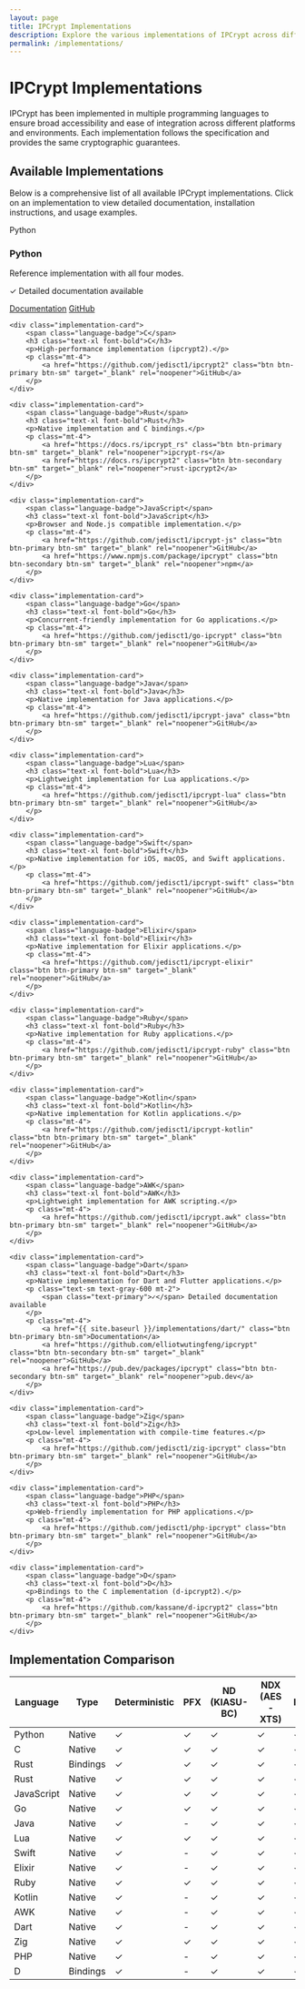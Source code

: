 ```yaml
---
layout: page
title: IPCrypt Implementations
description: Explore the various implementations of IPCrypt across different programming languages, including Python, C, Rust, JavaScript, Go, Java, Ruby, Kotlin, AWK, Dart, Zig, PHP, and D.
permalink: /implementations/
---
```


# IPCrypt Implementations

IPCrypt has been implemented in multiple programming languages to ensure broad accessibility and ease of integration across different platforms and environments. Each implementation follows the specification and provides the same cryptographic guarantees.

## Available Implementations

Below is a comprehensive list of all available IPCrypt implementations. Click on an implementation to view detailed documentation, installation instructions, and usage examples.

<div class="implementation-grid">
    <div class="implementation-card">
        <span class="language-badge">Python</span>
        <h3 class="text-xl font-bold">Python</h3>
        <p>Reference implementation with all four modes.</p>
        <p class="text-sm text-gray-600 mt-2">
            <span class="text-primary">✓</span> Detailed documentation available
        </p>
        <p class="mt-4">
            <a href="{{ site.baseurl }}/implementations/python/" class="btn btn-primary btn-sm">Documentation</a>
            <a href="https://github.com/jedisct1/draft-denis-ipcrypt/tree/main/implementations/python" class="btn btn-secondary btn-sm" target="_blank" rel="noopener">GitHub</a>
        </p>
    </div>
    
    <div class="implementation-card">
        <span class="language-badge">C</span>
        <h3 class="text-xl font-bold">C</h3>
        <p>High-performance implementation (ipcrypt2).</p>
        <p class="mt-4">
            <a href="https://github.com/jedisct1/ipcrypt2" class="btn btn-primary btn-sm" target="_blank" rel="noopener">GitHub</a>
        </p>
    </div>
    
    <div class="implementation-card">
        <span class="language-badge">Rust</span>
        <h3 class="text-xl font-bold">Rust</h3>
        <p>Native implementation and C bindings.</p>
        <p class="mt-4">
            <a href="https://docs.rs/ipcrypt_rs" class="btn btn-primary btn-sm" target="_blank" rel="noopener">ipcrypt-rs</a>
            <a href="https://docs.rs/ipcrypt2" class="btn btn-secondary btn-sm" target="_blank" rel="noopener">rust-ipcrypt2</a>
        </p>
    </div>
    
    <div class="implementation-card">
        <span class="language-badge">JavaScript</span>
        <h3 class="text-xl font-bold">JavaScript</h3>
        <p>Browser and Node.js compatible implementation.</p>
        <p class="mt-4">
            <a href="https://github.com/jedisct1/ipcrypt-js" class="btn btn-primary btn-sm" target="_blank" rel="noopener">GitHub</a>
            <a href="https://www.npmjs.com/package/ipcrypt" class="btn btn-secondary btn-sm" target="_blank" rel="noopener">npm</a>
        </p>
    </div>
    
    <div class="implementation-card">
        <span class="language-badge">Go</span>
        <h3 class="text-xl font-bold">Go</h3>
        <p>Concurrent-friendly implementation for Go applications.</p>
        <p class="mt-4">
            <a href="https://github.com/jedisct1/go-ipcrypt" class="btn btn-primary btn-sm" target="_blank" rel="noopener">GitHub</a>
        </p>
    </div>
    
    <div class="implementation-card">
        <span class="language-badge">Java</span>
        <h3 class="text-xl font-bold">Java</h3>
        <p>Native implementation for Java applications.</p>
        <p class="mt-4">
            <a href="https://github.com/jedisct1/ipcrypt-java" class="btn btn-primary btn-sm" target="_blank" rel="noopener">GitHub</a>
        </p>
    </div>
    
    <div class="implementation-card">
        <span class="language-badge">Lua</span>
        <h3 class="text-xl font-bold">Lua</h3>
        <p>Lightweight implementation for Lua applications.</p>
        <p class="mt-4">
            <a href="https://github.com/jedisct1/ipcrypt-lua" class="btn btn-primary btn-sm" target="_blank" rel="noopener">GitHub</a>
        </p>
    </div>
    
    <div class="implementation-card">
        <span class="language-badge">Swift</span>
        <h3 class="text-xl font-bold">Swift</h3>
        <p>Native implementation for iOS, macOS, and Swift applications.</p>
        <p class="mt-4">
            <a href="https://github.com/jedisct1/ipcrypt-swift" class="btn btn-primary btn-sm" target="_blank" rel="noopener">GitHub</a>
        </p>
    </div>
    
    <div class="implementation-card">
        <span class="language-badge">Elixir</span>
        <h3 class="text-xl font-bold">Elixir</h3>
        <p>Native implementation for Elixir applications.</p>
        <p class="mt-4">
            <a href="https://github.com/jedisct1/ipcrypt-elixir" class="btn btn-primary btn-sm" target="_blank" rel="noopener">GitHub</a>
        </p>
    </div>
    
    <div class="implementation-card">
        <span class="language-badge">Ruby</span>
        <h3 class="text-xl font-bold">Ruby</h3>
        <p>Native implementation for Ruby applications.</p>
        <p class="mt-4">
            <a href="https://github.com/jedisct1/ipcrypt-ruby" class="btn btn-primary btn-sm" target="_blank" rel="noopener">GitHub</a>
        </p>
    </div>
    
    <div class="implementation-card">
        <span class="language-badge">Kotlin</span>
        <h3 class="text-xl font-bold">Kotlin</h3>
        <p>Native implementation for Kotlin applications.</p>
        <p class="mt-4">
            <a href="https://github.com/jedisct1/ipcrypt-kotlin" class="btn btn-primary btn-sm" target="_blank" rel="noopener">GitHub</a>
        </p>
    </div>
    
    <div class="implementation-card">
        <span class="language-badge">AWK</span>
        <h3 class="text-xl font-bold">AWK</h3>
        <p>Lightweight implementation for AWK scripting.</p>
        <p class="mt-4">
            <a href="https://github.com/jedisct1/ipcrypt.awk" class="btn btn-primary btn-sm" target="_blank" rel="noopener">GitHub</a>
        </p>
    </div>
    
    <div class="implementation-card">
        <span class="language-badge">Dart</span>
        <h3 class="text-xl font-bold">Dart</h3>
        <p>Native implementation for Dart and Flutter applications.</p>
        <p class="text-sm text-gray-600 mt-2">
            <span class="text-primary">✓</span> Detailed documentation available
        </p>
        <p class="mt-4">
            <a href="{{ site.baseurl }}/implementations/dart/" class="btn btn-primary btn-sm">Documentation</a>
            <a href="https://github.com/elliotwutingfeng/ipcrypt" class="btn btn-secondary btn-sm" target="_blank" rel="noopener">GitHub</a>
            <a href="https://pub.dev/packages/ipcrypt" class="btn btn-secondary btn-sm" target="_blank" rel="noopener">pub.dev</a>
        </p>
    </div>
    
    <div class="implementation-card">
        <span class="language-badge">Zig</span>
        <h3 class="text-xl font-bold">Zig</h3>
        <p>Low-level implementation with compile-time features.</p>
        <p class="mt-4">
            <a href="https://github.com/jedisct1/zig-ipcrypt" class="btn btn-primary btn-sm" target="_blank" rel="noopener">GitHub</a>
        </p>
    </div>
    
    <div class="implementation-card">
        <span class="language-badge">PHP</span>
        <h3 class="text-xl font-bold">PHP</h3>
        <p>Web-friendly implementation for PHP applications.</p>
        <p class="mt-4">
            <a href="https://github.com/jedisct1/php-ipcrypt" class="btn btn-primary btn-sm" target="_blank" rel="noopener">GitHub</a>
        </p>
    </div>
    
    <div class="implementation-card">
        <span class="language-badge">D</span>
        <h3 class="text-xl font-bold">D</h3>
        <p>Bindings to the C implementation (d-ipcrypt2).</p>
        <p class="mt-4">
            <a href="https://github.com/kassane/d-ipcrypt2" class="btn btn-primary btn-sm" target="_blank" rel="noopener">GitHub</a>
        </p>
    </div>
</div>

## Implementation Comparison

<div class="overflow-x-auto">
    <table class="min-w-full bg-white border">
        <thead>
            <tr>
                <th class="py-2 px-4 border">Language</th>
                <th class="py-2 px-4 border">Type</th>
                <th class="py-2 px-4 border">Deterministic</th>
                <th class="py-2 px-4 border">PFX</th>
                <th class="py-2 px-4 border">ND (KIASU-BC)</th>
                <th class="py-2 px-4 border">NDX (AES-XTS)</th>
                <th class="py-2 px-4 border">IPv4</th>
                <th class="py-2 px-4 border">IPv6</th>
                <th class="py-2 px-4 border">License</th>
            </tr>
        </thead>
        <tbody>
            <tr>
                <td class="py-2 px-4 border">Python</td>
                <td class="py-2 px-4 border">Native</td>
                <td class="py-2 px-4 border text-center">✓</td>
                <td class="py-2 px-4 border text-center">✓</td>
                <td class="py-2 px-4 border text-center">✓</td>
                <td class="py-2 px-4 border text-center">✓</td>
                <td class="py-2 px-4 border text-center">✓</td>
                <td class="py-2 px-4 border text-center">✓</td>
                <td class="py-2 px-4 border">ISC</td>
            </tr>
            <tr>
                <td class="py-2 px-4 border">C</td>
                <td class="py-2 px-4 border">Native</td>
                <td class="py-2 px-4 border text-center">✓</td>
                <td class="py-2 px-4 border text-center">✓</td>
                <td class="py-2 px-4 border text-center">✓</td>
                <td class="py-2 px-4 border text-center">✓</td>
                <td class="py-2 px-4 border text-center">✓</td>
                <td class="py-2 px-4 border text-center">✓</td>
                <td class="py-2 px-4 border">ISC</td>
            </tr>
            <tr>
                <td class="py-2 px-4 border">Rust</td>
                <td class="py-2 px-4 border">Bindings</td>
                <td class="py-2 px-4 border text-center">✓</td>
                <td class="py-2 px-4 border text-center">✓</td>
                <td class="py-2 px-4 border text-center">✓</td>
                <td class="py-2 px-4 border text-center">✓</td>
                <td class="py-2 px-4 border text-center">✓</td>
                <td class="py-2 px-4 border text-center">✓</td>
                <td class="py-2 px-4 border">ISC</td>
            </tr>
            <tr>
                <td class="py-2 px-4 border">Rust</td>
                <td class="py-2 px-4 border">Native</td>
                <td class="py-2 px-4 border text-center">✓</td>
                <td class="py-2 px-4 border text-center">✓</td>
                <td class="py-2 px-4 border text-center">✓</td>
                <td class="py-2 px-4 border text-center">✓</td>
                <td class="py-2 px-4 border text-center">✓</td>
                <td class="py-2 px-4 border text-center">✓</td>
                <td class="py-2 px-4 border">ISC</td>
            </tr>
            <tr>
                <td class="py-2 px-4 border">JavaScript</td>
                <td class="py-2 px-4 border">Native</td>
                <td class="py-2 px-4 border text-center">✓</td>
                <td class="py-2 px-4 border text-center">✓</td>
                <td class="py-2 px-4 border text-center">✓</td>
                <td class="py-2 px-4 border text-center">✓</td>
                <td class="py-2 px-4 border text-center">✓</td>
                <td class="py-2 px-4 border text-center">✓</td>
                <td class="py-2 px-4 border">ISC</td>
            </tr>
            <tr>
                <td class="py-2 px-4 border">Go</td>
                <td class="py-2 px-4 border">Native</td>
                <td class="py-2 px-4 border text-center">✓</td>
                <td class="py-2 px-4 border text-center">✓</td>
                <td class="py-2 px-4 border text-center">✓</td>
                <td class="py-2 px-4 border text-center">✓</td>
                <td class="py-2 px-4 border text-center">✓</td>
                <td class="py-2 px-4 border text-center">✓</td>
                <td class="py-2 px-4 border">ISC</td>
            </tr>
            <tr>
                <td class="py-2 px-4 border">Java</td>
                <td class="py-2 px-4 border">Native</td>
                <td class="py-2 px-4 border text-center">✓</td>
                <td class="py-2 px-4 border text-center">-</td>
                <td class="py-2 px-4 border text-center">✓</td>
                <td class="py-2 px-4 border text-center">✓</td>
                <td class="py-2 px-4 border text-center">✓</td>
                <td class="py-2 px-4 border text-center">✓</td>
                <td class="py-2 px-4 border">ISC</td>
            </tr>
            <tr>
                <td class="py-2 px-4 border">Lua</td>
                <td class="py-2 px-4 border">Native</td>
                <td class="py-2 px-4 border text-center">✓</td>
                <td class="py-2 px-4 border text-center">✓</td>
                <td class="py-2 px-4 border text-center">✓</td>
                <td class="py-2 px-4 border text-center">✓</td>
                <td class="py-2 px-4 border text-center">✓</td>
                <td class="py-2 px-4 border text-center">✓</td>
                <td class="py-2 px-4 border">ISC</td>
            </tr>
            <tr>
                <td class="py-2 px-4 border">Swift</td>
                <td class="py-2 px-4 border">Native</td>
                <td class="py-2 px-4 border text-center">✓</td>
                <td class="py-2 px-4 border text-center">-</td>
                <td class="py-2 px-4 border text-center">✓</td>
                <td class="py-2 px-4 border text-center">✓</td>
                <td class="py-2 px-4 border text-center">✓</td>
                <td class="py-2 px-4 border text-center">✓</td>
                <td class="py-2 px-4 border">ISC</td>
            </tr>
            <tr>
                <td class="py-2 px-4 border">Elixir</td>
                <td class="py-2 px-4 border">Native</td>
                <td class="py-2 px-4 border text-center">✓</td>
                <td class="py-2 px-4 border text-center">-</td>
                <td class="py-2 px-4 border text-center">✓</td>
                <td class="py-2 px-4 border text-center">✓</td>
                <td class="py-2 px-4 border text-center">✓</td>
                <td class="py-2 px-4 border text-center">✓</td>
                <td class="py-2 px-4 border">ISC</td>
            </tr>
            <tr>
                <td class="py-2 px-4 border">Ruby</td>
                <td class="py-2 px-4 border">Native</td>
                <td class="py-2 px-4 border text-center">✓</td>
                <td class="py-2 px-4 border text-center">✓</td>
                <td class="py-2 px-4 border text-center">✓</td>
                <td class="py-2 px-4 border text-center">✓</td>
                <td class="py-2 px-4 border text-center">✓</td>
                <td class="py-2 px-4 border text-center">✓</td>
                <td class="py-2 px-4 border">ISC</td>
            </tr>
            <tr>
                <td class="py-2 px-4 border">Kotlin</td>
                <td class="py-2 px-4 border">Native</td>
                <td class="py-2 px-4 border text-center">✓</td>
                <td class="py-2 px-4 border text-center">-</td>
                <td class="py-2 px-4 border text-center">✓</td>
                <td class="py-2 px-4 border text-center">✓</td>
                <td class="py-2 px-4 border text-center">✓</td>
                <td class="py-2 px-4 border text-center">✓</td>
                <td class="py-2 px-4 border">ISC</td>
            </tr>
            <tr>
                <td class="py-2 px-4 border">AWK</td>
                <td class="py-2 px-4 border">Native</td>
                <td class="py-2 px-4 border text-center">✓</td>
                <td class="py-2 px-4 border text-center">-</td>
                <td class="py-2 px-4 border text-center">✓</td>
                <td class="py-2 px-4 border text-center">✓</td>
                <td class="py-2 px-4 border text-center">✓</td>
                <td class="py-2 px-4 border text-center">✓</td>
                <td class="py-2 px-4 border">ISC</td>
            </tr>
            <tr>
                <td class="py-2 px-4 border">Dart</td>
                <td class="py-2 px-4 border">Native</td>
                <td class="py-2 px-4 border text-center">✓</td>
                <td class="py-2 px-4 border text-center">-</td>
                <td class="py-2 px-4 border text-center">✓</td>
                <td class="py-2 px-4 border text-center">✓</td>
                <td class="py-2 px-4 border text-center">✓</td>
                <td class="py-2 px-4 border text-center">✓</td>
                <td class="py-2 px-4 border">ISC</td>
            </tr>
            <tr>
                <td class="py-2 px-4 border">Zig</td>
                <td class="py-2 px-4 border">Native</td>
                <td class="py-2 px-4 border text-center">✓</td>
                <td class="py-2 px-4 border text-center">✓</td>
                <td class="py-2 px-4 border text-center">✓</td>
                <td class="py-2 px-4 border text-center">✓</td>
                <td class="py-2 px-4 border text-center">✓</td>
                <td class="py-2 px-4 border text-center">✓</td>
                <td class="py-2 px-4 border">ISC</td>
            </tr>
            <tr>
                <td class="py-2 px-4 border">PHP</td>
                <td class="py-2 px-4 border">Native</td>
                <td class="py-2 px-4 border text-center">✓</td>
                <td class="py-2 px-4 border text-center">-</td>
                <td class="py-2 px-4 border text-center">✓</td>
                <td class="py-2 px-4 border text-center">✓</td>
                <td class="py-2 px-4 border text-center">✓</td>
                <td class="py-2 px-4 border text-center">✓</td>
                <td class="py-2 px-4 border">ISC</td>
            </tr>
            <tr>
                <td class="py-2 px-4 border">D</td>
                <td class="py-2 px-4 border">Bindings</td>
                <td class="py-2 px-4 border text-center">✓</td>
                <td class="py-2 px-4 border text-center">-</td>
                <td class="py-2 px-4 border text-center">✓</td>
                <td class="py-2 px-4 border text-center">✓</td>
                <td class="py-2 px-4 border text-center">✓</td>
                <td class="py-2 px-4 border text-center">✓</td>
                <td class="py-2 px-4 border">ISC</td>
            </tr>
        </tbody>
            </table>
        </div>
